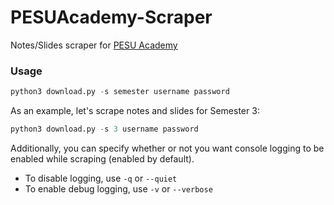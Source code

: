 
PESUAcademy-Scraper
=====================

Notes/Slides scraper for [PESU Academy](https://www.pesuacademy.com)

### Usage
```py
python3 download.py -s semester username password
```

As an example, let's scrape notes and slides for Semester 3:

```py
python3 download.py -s 3 username password
```

Additionally, you can specify whether or not you want console logging to be enabled while scraping (enabled by default).
- To disable logging, use `-q` or `--quiet`
- To enable debug logging, use `-v` or `--verbose`

